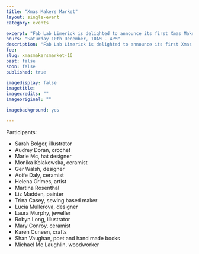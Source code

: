```yaml
---
title: "Xmas Makers Market"
layout: single-event
category: events

excerpt: "Fab Lab Limerick is delighted to announce its first Xmas Makers Market on Saturday December 10th. Illustrations, ceramics, jewelry, arts, crafts and much more made by local makers."
hours: "Saturday 10th December, 10AM - 4PM"
description: "Fab Lab Limerick is delighted to announce its first Xmas Makers Market on Saturday December 10th. Illustrations, ceramics, jewelry, arts, crafts and much more made by local makers."
fee:
slug: xmasmakersmarket-16
past: false
soon: false
published: true

imagedisplay: false
imagetitle:
imagecredits: ""
imageoriginal: ""

imagebackground: yes

---
```


Participants:
- Sarah Bolger, illustrator
- Audrey Doran, crochet
- Marie Mc, hat designer
- Monika Kolakowska, ceramist
- Ger Walsh, designer
- Aoife Daly, ceramist
- Helena Grimes, artist
- Martina Rosenthal
- Liz Madden, painter
- Trina Casey, sewing based maker
- Lucia Mullerova, designer
- Laura Murphy, jeweller
- Robyn Long, illustrator
- Mary Conroy, ceramist
- Karen Cuneen, crafts
- Shan Vaughan, poet and hand made books
- Michael Mc Laughlin, woodworker
